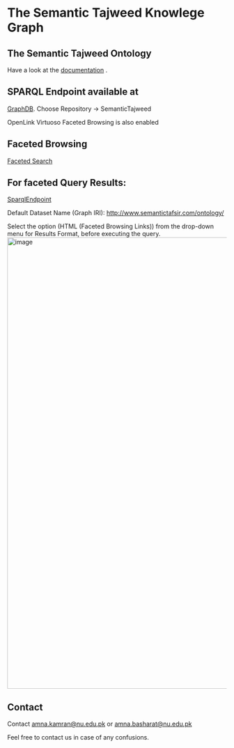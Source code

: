 

# The  Semantic Tajweed Knowlege Graph 

<!-- The knowledge graph and ontology are hosted on [figshare](https://doi.org/10.6084/m9.figshare.7964558.v4).
Web server available [here](http:iknex.com).  

-->

## The  Semantic Tajweed Ontology
Have a look at the [documentation](https://a-kamran.github.io/SemanticTajweed/) .

## SPARQL Endpoint available at

[GraphDB](http://www.semantictajweed.iknex.com). 
Choose Repository -> SemanticTajweed


OpenLink Virtuoso
Faceted Browsing is also enabled


## Faceted Browsing 
[Faceted Search](http://semantichadith.iknex.com/fct)

## For faceted Query Results: 
[SparqlEndpoint](http://semantichadith.iknex.com/sparql)

Default Dataset Name (Graph IRI): http://www.semantictafsir.com/ontology/

Select the option (HTML (Faceted Browsing Links)) from the drop-down menu for Results Format, before executing the query.
<img width="1037" alt="image" src="https://user-images.githubusercontent.com/97387765/228161504-a669824e-260d-4b75-a335-c9d3f308e774.png">



## Contact
Contact amna.kamran@nu.edu.pk or amna.basharat@nu.edu.pk

Feel free to contact us in case of any confusions.
